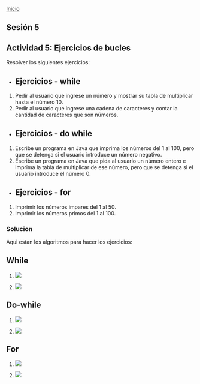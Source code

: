 <!-- No borrar o modificar -->
[Inicio](./index.md)

## Sesión 5 

## Actividad 5: Ejercicios de bucles

Resolver los siguientes ejercicios:

- ## Ejercicios - while
1. Pedir al usuario que ingrese un número y mostrar su tabla de multiplicar hasta el número 10.
2. Pedir al usuario que ingrese una cadena de caracteres y contar la cantidad de caracteres que son números.

- ## Ejercicios - do while
1. Escribe un programa en Java que imprima los números del 1 al 100, pero que se detenga si el usuario introduce un número negativo.
2. Escribe un programa en Java que pida al usuario un número entero e imprima la tabla de multiplicar de ese número, pero que se detenga si el usuario introduce el número 0.

- ## Ejercicios - for
1. Imprimir los números impares del 1 al 50.
2. Imprimir los números primos del 1 al 100.

### Solucion

Aqui estan  los algoritmos para hacer los ejercicios:

## While

1. ![](https://firebasestorage.googleapis.com/v0/b/proyectos-mr.appspot.com/o/Sesion%205%2FEjercicio%201%20(1).PNG?alt=media&token=a7d1c01b-c9e4-4c88-9266-74fe47af41e9&_gl=1*karf32*_ga*MTExMzMzNDcwMS4xNjk0NTY3MDU2*_ga_CW55HF8NVT*MTY5NTg1MzI0MC42LjEuMTY5NTg1NDM0OS41NC4wLjA.)

2. ![](https://firebasestorage.googleapis.com/v0/b/proyectos-mr.appspot.com/o/Sesion%205%2FEjercicio%202.PNG?alt=media&token=e4903cc3-7acb-4338-84da-bf4daca17ba7&_gl=1*1j4acla*_ga*MTExMzMzNDcwMS4xNjk0NTY3MDU2*_ga_CW55HF8NVT*MTY5NTg1MzI0MC42LjEuMTY5NTg1NDM3NS4yOC4wLjA.)

## Do-while

1. ![](https://firebasestorage.googleapis.com/v0/b/proyectos-mr.appspot.com/o/Sesion%205%2Fejercicio%201%20(1).PNG?alt=media&token=e49980f7-9a14-4a93-8c29-33ff4f9b00a7&_gl=1*1pnz6zv*_ga*MTExMzMzNDcwMS4xNjk0NTY3MDU2*_ga_CW55HF8NVT*MTY5NTg1MzI0MC42LjEuMTY5NTg1NDQ3OC42MC4wLjA.)

2. ![](https://firebasestorage.googleapis.com/v0/b/proyectos-mr.appspot.com/o/Sesion%205%2Fejercicio%202.PNG?alt=media&token=a3b95aa9-fa60-4260-983f-14ed3f849762&_gl=1*o7azvy*_ga*MTExMzMzNDcwMS4xNjk0NTY3MDU2*_ga_CW55HF8NVT*MTY5NTg1MzI0MC42LjEuMTY5NTg1NDQ1OS4xMy4wLjA.)

## For

1. ![](https://firebasestorage.googleapis.com/v0/b/proyectos-mr.appspot.com/o/ejercicio%201.PNG?alt=media&token=38a4f1d6-8e91-4216-874f-f0156f291cc1)

2. ![](https://firebasestorage.googleapis.com/v0/b/proyectos-mr.appspot.com/o/Sesion%205%2FEjercicio%202%20(1).PNG?alt=media&token=ac22bb5f-2510-4b3a-8cc7-4db46df079ee&_gl=1*6q5ni*_ga*MTExMzMzNDcwMS4xNjk0NTY3MDU2*_ga_CW55HF8NVT*MTY5NTg1MzI0MC42LjEuMTY5NTg1NDUzMi42LjAuMA..)


